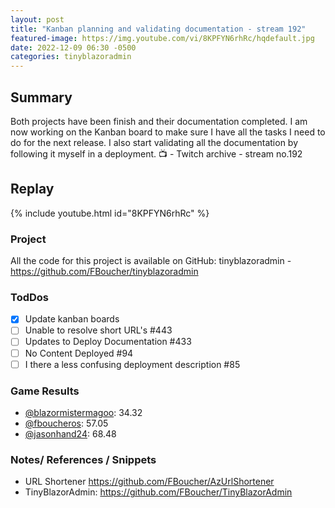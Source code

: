 ```yaml
---
layout: post
title: "Kanban planning and validating documentation - stream 192"
featured-image: https://img.youtube.com/vi/8KPFYN6rhRc/hqdefault.jpg
date: 2022-12-09 06:30 -0500
categories: tinyblazoradmin
---
```


## Summary

Both projects have been finish and their documentation completed. I am now working on the Kanban board to make sure I have all the tasks I need to do for the next release. I also start validating all the documentation by following it myself in a deployment.
📺 - Twitch archive - stream no.192

## Replay

{% include youtube.html id="8KPFYN6rhRc" %}
<br/><!--more-->

### Project

All the code for this project is available on GitHub: tinyblazoradmin - https://github.com/FBoucher/tinyblazoradmin

### TodDos

- [X] Update kanban boards
- [ ] Unable to resolve short URL's #443
- [ ] Updates to Deploy Documentation #433
- [ ] No Content Deployed #94
- [ ] I there a less confusing deployment description #85

### Game Results

- [@blazormistermagoo](https://www.twitch.tv/blazormistermagoo): 34.32
- [@fboucheros](https://www.twitch.tv/fboucheros): 57.05
- [@jasonhand24](https://www.twitch.tv/jasonhand24): 68.48

### Notes/ References / Snippets

- URL Shortener https://github.com/FBoucher/AzUrlShortener
- TinyBlazorAdmin: https://github.com/FBoucher/TinyBlazorAdmin

